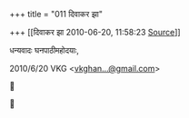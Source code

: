 +++
title = "011 दिवाकर झा"

+++
[[दिवाकर झा	2010-06-20, 11:58:23 [Source](https://groups.google.com/g/bvparishat/c/A_EwKfRa8Mc)]]



धन्यवादः घनपाठीमहोदयाः,  
  

2010/6/20 VKG \<[vkghan...@gmail.com]()\>





